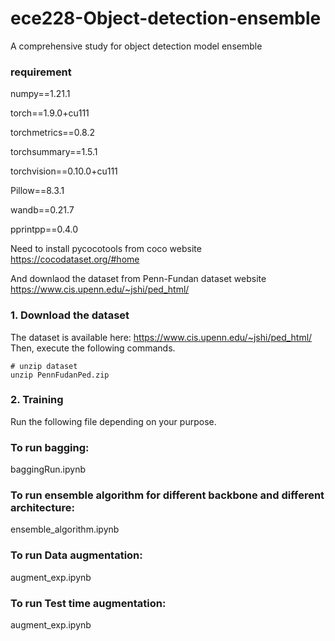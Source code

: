 # ece228-Object-detection-ensemble
A comprehensive study for object detection model ensemble
### requirement
  numpy==1.21.1
  
  torch==1.9.0+cu111
  
  torchmetrics==0.8.2
  
  torchsummary==1.5.1
  
  torchvision==0.10.0+cu111
  
  Pillow==8.3.1
  
  wandb==0.21.7
  
  pprintpp==0.4.0
  
  Need to install pycocotools from coco website
  https://cocodataset.org/#home
  
  And downlaod the dataset from Penn-Fundan dataset website
  https://www.cis.upenn.edu/~jshi/ped_html/
  
### 1. Download the dataset  
The dataset is available here: https://www.cis.upenn.edu/~jshi/ped_html/
Then, execute the following commands.
```
# unzip dataset
unzip PennFudanPed.zip
```
### 2. Training
Run the following file depending on your purpose.
### To run bagging:
  baggingRun.ipynb
### To run ensemble algorithm for different backbone and different architecture:
  ensemble_algorithm.ipynb
### To run Data augmentation:
  augment_exp.ipynb
### To run Test time augmentation:
  augment_exp.ipynb
